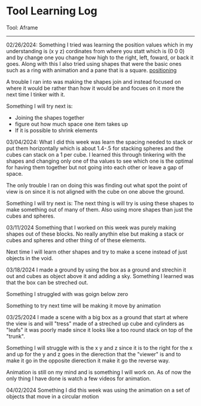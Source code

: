 # Tool Learning Log

Tool: Aframe

---

02/26/2024:
Something I tried was learning the position values which in my understanding is (x y z) cordinates from where you statt which is (0 0 0) and by change one you change how high to the right, left, foward, or back it goes. Along with this I also tried using shapes that were the basic ones such as a ring with animation and a pane that is a square.
[positioning](https://www.youtube.com/watch?v=ENvi-oX4gP8&pp=ygUkaG93IHBvc2l0aW9uaW5nIHdvcmtzIGluIGFmcmFtZSBodG1s)

A trouble I ran into was making the shapes join and instead focused on where it would be rather than how it would be and focues on it more the next time I tinker with it.

Something I will try next is:
* Joining the shapes together
* figure out how much space one item takes up
* If it is possible to shrink elements


03/04/2024:
What I did this week was learn the spacing needed to stack or put them horizontally which is about 1.4-.5 for stacking spheres and the cubes can stack on a 1 per cube. I learned this through tinkering with the shapes and changing only one of tha values to see which one is the optimal for having them together but not going into each other or leave a gap of space.

The only trouble I ran on doing this was finding out what spot the point of view is on since it is not aligned with the cube on one above the ground.

Something I will try next is:
The next thing is will try is using these shapes to make something out of many of them.
Also using more shapes than just the cubes and spheres.

03/11/2024
Something that I worked on this week was purely making shapes out of these blocks. No really anythin else but making a stack or cubes and spheres and other thing of of these elements.

Next time I will learn other shapes and try to make a scene instead of just objects in the void.

03/18/2024
I made a ground by using the box as a ground and strechin it out and cubes as object above it and adding a sky. Something I learned was that the box can be streched out.

Something I struggled with was goign below zero

Something to try next time will be making it move by animation


03/25/2024
I made a scene with a big box as a ground that start at where the view is and will "tress" made of a streched up cube and cylinders as "leafs" it was poorly made since it looks like a too round stack on top of the "trunk".

Something I will struggle with is the x y and z since it is to the right for the x and up for the y and z goes in the dierection that the "viewer" is and to make it go in the opposite dierection it make it go the reverse way.

Animation is still on my mind and is something I will work on. As of now the only thing I have done is watch a few videos for animation.

04/02/2024
Something I did this week was using the animation on a set of objects that move in a circular motion 


<!--
* Links you used today (websites, videos, etc)
* Things you tried, progress you made, etc
* Challenges, a-ha moments, etc
* Questions you still have
* What you're going to try next
-->
